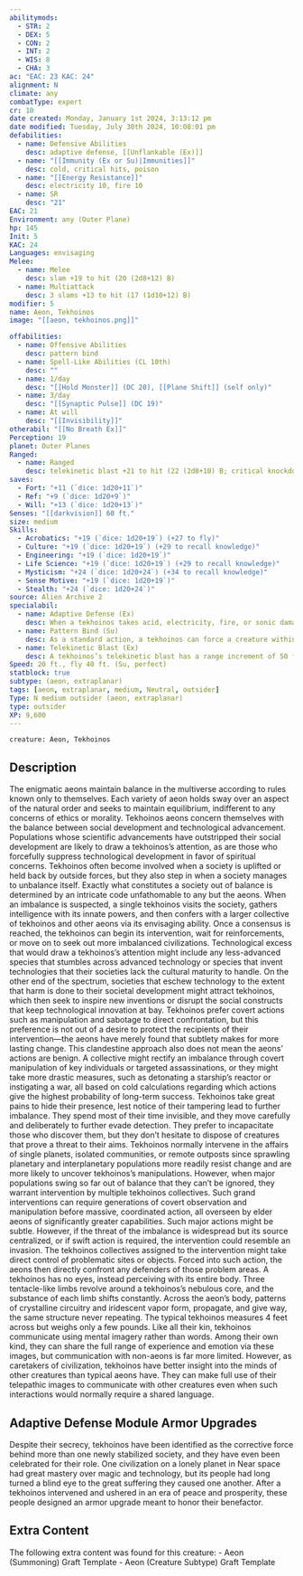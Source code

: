```yaml
---
abilitymods:
  - STR: 2
  - DEX: 5
  - CON: 2
  - INT: 2
  - WIS: 8
  - CHA: 3
ac: "EAC: 23 KAC: 24"
alignment: N
climate: any
combatType: expert
cr: 10
date created: Monday, January 1st 2024, 3:13:12 pm
date modified: Tuesday, July 30th 2024, 10:08:01 pm
defabilities:
  - name: Defensive Abilities
    desc: adaptive defense, [[Unflankable (Ex)]]
  - name: "[[Immunity (Ex or Su)|Immunities]]"
    desc: cold, critical hits, poison
  - name: "[[Energy Resistance]]"
    desc: electricity 10, fire 10
  - name: SR
    desc: "21"
EAC: 21
Environment: any (Outer Plane)
hp: 145
Init: 5
KAC: 24
Languages: envisaging
Melee:
  - name: Melee
    desc: slam +19 to hit (20 (2d8+12) B)
  - name: Multiattack
    desc: 3 slams +13 to hit (17 (1d10+12) B)
modifier: 5
name: Aeon, Tekhoinos
image: "[[aeon, tekhoinos.png]]"

offabilities:
  - name: Offensive Abilities
    desc: pattern bind
  - name: Spell-Like Abilities (CL 10th)
    desc: ""
  - name: 1/day
    desc: "[[Hold Monster]] (DC 20), [[Plane Shift]] (self only)"
  - name: 3/day
    desc: "[[Synaptic Pulse]] (DC 19)"
  - name: At will
    desc: "[[Invisibility]]"
otherabil: "[[No Breath Ex]]"
Perception: 19
planet: Outer Planes
Ranged:
  - name: Ranged
    desc: telekinetic blast +21 to hit (22 (2d8+10) B; critical knockdown)
saves:
  - Fort: "+11 (`dice: 1d20+11`)"
  - Ref: "+9 (`dice: 1d20+9`)"
  - Will: "+13 (`dice: 1d20+13`)"
Senses: "[[darkvision]] 60 ft."
size: medium
Skills:
  - Acrobatics: "+19 (`dice: 1d20+19`) (+27 to fly)"
  - Culture: "+19 (`dice: 1d20+19`) (+29 to recall knowledge)" 
  - Engineering: "+19 (`dice: 1d20+19`)"
  - Life Science: "+19 (`dice: 1d20+19`) (+29 to recall knowledge)" 
  - Mysticism: "+24 (`dice: 1d20+24`) (+34 to recall knowledge)" 
  - Sense Motive: "+19 (`dice: 1d20+19`)"
  - Stealth: "+24 (`dice: 1d20+24`)"
source: Alien Archive 2
specialabil:
  - name: Adaptive Defense (Ex)
    desc: When a tekhoinos takes acid, electricity, fire, or sonic damage, it gains resistance 10 to that damage type. This resistance does not apply to the triggering attack, and it lasts for 1 hour or until the tekhoinos takes damage of another of those types, triggering a new resistance. This resistance stacks with other sources of energy resistance.
  - name: Pattern Bind (Su)
    desc: As a standard action, a tekhoinos can force a creature within 100 feet to repeat its actions unless it succeeds at a DC 19 Will saving throw. Whatever full, standard, or move actions the creature takes on its turn after being subjected to this effect, the target must repeat on the following turn. The creature must take the same actions in the same order (for example, moving its speed and casting a specific spell) and must act against the same target or targets. However, the creature doesn’t have to make exactly the same choices (such as moving the same number of squares or choosing the same command for the command spell). If the target is unable to repeat an action, it is unable to act and its turn ends immediately. A creature that is affected by pattern bind can’t delay, and if it readies an action on the first turn it is affected, it must ready the same action on its following turn using the same trigger. Whether or not a creature succeeds at its saving throw against this ability, it is immune to further instances of this effect for 24 hours.
  - name: Telekinetic Blast (Ex)
    desc: A tekhoinos’s telekinetic blast has a range increment of 50 feet.
Speed: 20 ft., fly 40 ft. (Su, perfect)
statblock: true
subtype: (aeon, extraplanar)
tags: [aeon, extraplanar, medium, Neutral, outsider]
Type: N medium outsider (aeon, extraplanar)
type: outsider
XP: 9,600
---
```


```statblock
creature: Aeon, Tekhoinos
```

## Description

The enigmatic aeons maintain balance in the multiverse according to rules known only to themselves. Each variety of aeon holds sway over an aspect of the natural order and seeks to maintain equilibrium, indifferent to any concerns of ethics or morality. Tekhoinos aeons concern themselves with the balance between social development and technological advancement. Populations whose scientific advancements have outstripped their social development are likely to draw a tekhoinos’s attention, as are those who forcefully suppress technological development in favor of spiritual concerns.
Tekhoinos often become involved when a society is uplifted or held back by outside forces, but they also step in when a society manages to unbalance itself. Exactly what constitutes a society out of balance is determined by an intricate code unfathomable to any but the aeons. When an imbalance is suspected, a single tekhoinos visits the society, gathers intelligence with its innate powers, and then confers with a larger collective of tekhoinos and other aeons via its envisaging ability. Once a consensus is reached, the tekhoinos can begin its intervention, wait for reinforcements, or move on to seek out more imbalanced civilizations.
Technological excess that would draw a tekhoinos’s attention might include any less-advanced species that stumbles across advanced technology or species that invent technologies that their societies lack the cultural maturity to handle. On the other end of the spectrum, societies that eschew technology to the extent that harm is done to their societal development might attract tekhoinos, which then seek to inspire new inventions or disrupt the social constructs that keep technological innovation at bay. Tekhoinos prefer covert actions such as manipulation and sabotage to direct confrontation, but this preference is not out of a desire to protect the recipients of their intervention—the aeons have merely found that subtlety makes for more lasting change. This clandestine approach also does not mean the aeons’ actions are benign. A collective might rectify an imbalance through covert manipulation of key individuals or targeted assassinations, or they might take more drastic measures, such as detonating a starship’s reactor or instigating a war, all based on cold calculations regarding which actions give the highest probability of long-term success.
Tekhoinos take great pains to hide their presence, lest notice of their tampering lead to further imbalance. They spend most of their time invisible, and they move carefully and deliberately to further evade detection. They prefer to incapacitate those who discover them, but they don’t hesitate to dispose of creatures that prove a threat to their aims.
Tekhoinos normally intervene in the affairs of single planets, isolated communities, or remote outposts since sprawling planetary and interplanetary populations more readily resist change and are more likely to uncover tekhoinos’s manipulations. However, when major populations swing so far out of balance that they can’t be ignored, they warrant intervention by multiple tekhoinos collectives. Such grand interventions can require generations of covert observation and manipulation before massive, coordinated action, all overseen by elder aeons of significantly greater capabilities.
Such major actions might be subtle. However, if the threat of the imbalance is widespread but its source centralized, or if swift action is required, the intervention could resemble an invasion. The tekhoinos collectives assigned to the intervention might take direct control of problematic sites or objects. Forced into such action, the aeons then directly confront any defenders of those problem areas.
A tekhoinos has no eyes, instead perceiving with its entire body. Three tentacle-like limbs revolve around a tekhoinos’s nebulous core, and the substance of each limb shifts constantly. Across the aeon’s body, patterns of crystalline circuitry and iridescent vapor form, propagate, and give way, the same structure never repeating. The typical tekhoinos measures 4 feet across but weighs only a few pounds.
Like all their kin, tekhoinos communicate using mental imagery rather than words. Among their own kind, they can share the full range of experience and emotion via these images, but communication with non-aeons is far more limited. However, as caretakers of civilization, tekhoinos have better insight into the minds of other creatures than typical aeons have. They can make full use of their telepathic images to communicate with other creatures even when such interactions would normally require a shared language.

## Adaptive Defense Module Armor Upgrades

Despite their secrecy, tekhoinos have been identified as the corrective force behind more than one newly stabilized society, and they have even been celebrated for their role. One civilization on a lonely planet in Near space had great mastery over magic and technology, but its people had long turned a blind eye to the great suffering they caused one another. After a tekhoinos intervened and ushered in an era of peace and prosperity, these people designed an armor upgrade meant to honor their benefactor.

## Extra Content

The following extra content was found for this creature:
\- Aeon (Summoning) Graft Template
\- Aeon (Creature Subtype) Graft Template
